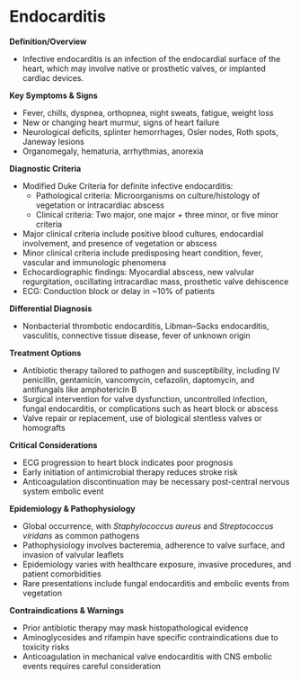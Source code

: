 # Endocarditis

**Definition/Overview**
- Infective endocarditis is an infection of the endocardial surface of the heart, which may involve native or prosthetic valves, or implanted cardiac devices.

**Key Symptoms & Signs**
- Fever, chills, dyspnea, orthopnea, night sweats, fatigue, weight loss
- New or changing heart murmur, signs of heart failure
- Neurological deficits, splinter hemorrhages, Osler nodes, Roth spots, Janeway lesions
- Organomegaly, hematuria, arrhythmias, anorexia

**Diagnostic Criteria**
- Modified Duke Criteria for definite infective endocarditis: 
  - Pathological criteria: Microorganisms on culture/histology of vegetation or intracardiac abscess
  - Clinical criteria: Two major, one major + three minor, or five minor criteria
- Major clinical criteria include positive blood cultures, endocardial involvement, and presence of vegetation or abscess
- Minor clinical criteria include predisposing heart condition, fever, vascular and immunologic phenomena
- Echocardiographic findings: Myocardial abscess, new valvular regurgitation, oscillating intracardiac mass, prosthetic valve dehiscence
- ECG: Conduction block or delay in ~10% of patients

**Differential Diagnosis**
- Nonbacterial thrombotic endocarditis, Libman–Sacks endocarditis, vasculitis, connective tissue disease, fever of unknown origin

**Treatment Options**
- Antibiotic therapy tailored to pathogen and susceptibility, including IV penicillin, gentamicin, vancomycin, cefazolin, daptomycin, and antifungals like amphotericin B
- Surgical intervention for valve dysfunction, uncontrolled infection, fungal endocarditis, or complications such as heart block or abscess
- Valve repair or replacement, use of biological stentless valves or homografts

**Critical Considerations**
- ECG progression to heart block indicates poor prognosis
- Early initiation of antimicrobial therapy reduces stroke risk
- Anticoagulation discontinuation may be necessary post-central nervous system embolic event

**Epidemiology & Pathophysiology**
- Global occurrence, with _Staphylococcus aureus_ and _Streptococcus viridans_ as common pathogens
- Pathophysiology involves bacteremia, adherence to valve surface, and invasion of valvular leaflets
- Epidemiology varies with healthcare exposure, invasive procedures, and patient comorbidities
- Rare presentations include fungal endocarditis and embolic events from vegetation

**Contraindications & Warnings**
- Prior antibiotic therapy may mask histopathological evidence
- Aminoglycosides and rifampin have specific contraindications due to toxicity risks
- Anticoagulation in mechanical valve endocarditis with CNS embolic events requires careful consideration